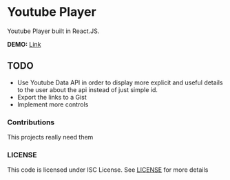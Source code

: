 # Youtube Player
Youtube Player built in React.JS.

**DEMO:** [Link](https://abdulhannanali.github.io/youtube-player-app/)

## TODO

- Use Youtube Data API in order to display more explicit and useful details to the user about the api instead of just simple id.
- Export the links to a Gist
- Implement more controls


### Contributions
This projects really need them

### LICENSE
This code is licensed under ISC License. See [LICENSE](LICENSE) for more details	


